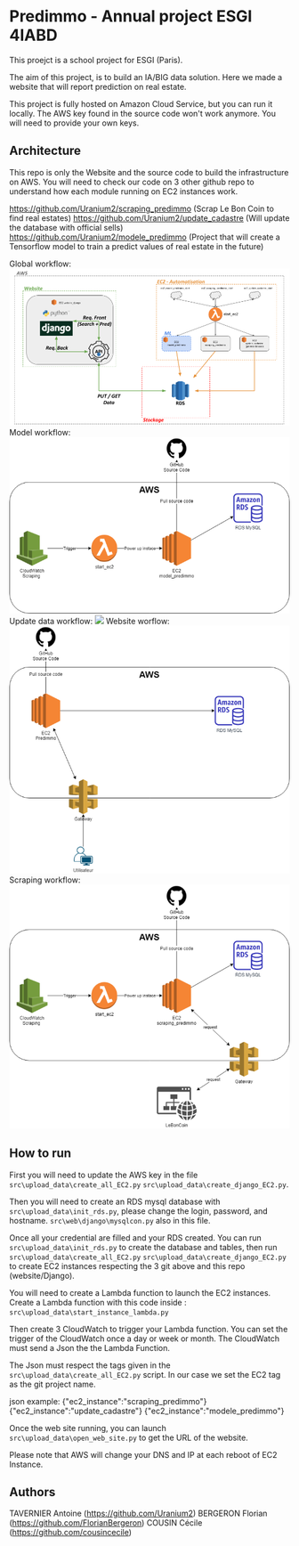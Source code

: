 # Predimmo - Annual project ESGI 4IABD 

This proejct is a school project for ESGI (Paris).

The aim of this project, is to build an IA/BIG data solution. Here we made a website that will report prediction on real estate.

This project is fully hosted on Amazon Cloud Service, but you can run it locally. The AWS key found in the source code won't work anymore. You will need to provide your own keys.

## Architecture

This repo is only the Website and the source code to build the infrastructure on AWS. You will need to check our code on 3 other github repo to understand how each module running on EC2 instances work.

https://github.com/Uranium2/scraping_predimmo (Scrap Le Bon Coin to find real estates) 
https://github.com/Uranium2/update_cadastre (Will update the database with official sells)
https://github.com/Uranium2/modele_predimmo (Project that will create a Tensorflow model to train a predict values of real estate in the future)

Global workflow:
![](img/infra.png)
Model workflow:
![](img/model.png)
Update data workflow:
![](img/upadate.png)
Website worflow:
![](img/website.png)
Scraping workflow:
![](img/scrap.png)

## How to run

First you will need to update the AWS key in the file `src\upload_data\create_all_EC2.py` `src\upload_data\create_django_EC2.py`.

Then you will need to create an RDS mysql database with `src\upload_data\init_rds.py`, please change the login, password, and hostname. `src\web\django\mysqlcon.py` also in this file.

Once all your credential are filled and your RDS created. You can run  `src\upload_data\init_rds.py` to create the database and tables, then run  `src\upload_data\create_all_EC2.py` `src\upload_data\create_django_EC2.py` to create EC2 instances respecting the 3 git above and this repo (website/Django).

You will need to create a Lambda function to launch the EC2 instances. Create a Lambda function with this code inside : `src\upload_data\start_instance_lambda.py` 

Then create 3 CloudWatch to trigger your Lambda function. You can set the trigger of the CloudWatch once a day or week or month. The CloudWatch must send a Json the the Lambda Function. 

The Json must respect the tags given in the `src\upload_data\create_all_EC2.py` script. In our case we set the EC2 tag as the git project name.

json example:
 {"ec2_instance":"scraping_predimmo"}
 {"ec2_instance":"update_cadastre"}
 {"ec2_instance":"modele_predimmo"}

Once the web site running, you can launch `src\upload_data\open_web_site.py` to get the URL of the website.

Please note that AWS will change your DNS and IP at each reboot of EC2 Instance.

## Authors

TAVERNIER‌ ‌Antoine‌ (https://github.com/Uranium2)
BERGERON‌ ‌Florian (https://github.com/FlorianBergeron)
‌COUSIN‌ ‌Cécile (https://github.com/cousincecile)